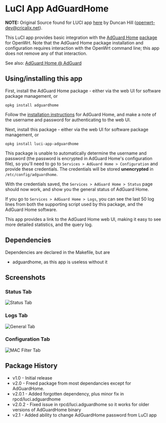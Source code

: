 # LuCI App AdGuardHome

**NOTE:** Original Source found for LUCI app [here](https://github.com/openwrt/luci/tree/3253c2644215a1ea8136199044e06ad5e4fd9de9/applications/luci-app-adguardhome) by Duncan Hill (<openwrt-dev@cricalix.net>).

This LuCI app provides basic integration with the [AdGuard Home](https://github.com/AdguardTeam/AdGuardHome) [package](https://openwrt.org/packages/pkgdata/adguardhome) for OpenWrt. Note that the AdGuard Home package installation and configuration requires interaction with the OpenWrt command line; this app does not remove any of that interaction.

See also: [AdGuard Home @ AdGuard](https://adguard.com/en/adguard-home/overview.html)

## Using/installing this app

First, install the AdGuard Home package - either via the web UI for software package management, or
```
opkg install adguardhome
```

Follow the [installation instructions](https://openwrt.org/docs/guide-user/services/dns/adguard-home) for AdGuard Home, and make a note of the username and password for authenticating to the web UI.

Next, install this package - either via the web UI for software package management, or
```
opkg install luci-app-adguardhome
```

This package is unable to automatically determine the username and password (the password is encrypted in AdGuard Home's configuration file), so you'll need to go to `Services > AdGuard Home > Configuration` and provide these credentials. The credentials will be stored **unencrypted** in `/etc/config/adguardhome`.

With the credentials saved, the `Services > AdGuard Home > Status` page should now work, and show you the general status of AdGuard Home.

If you go to `Services > AdGuard Home > Logs`, you can see the last 50 log lines from both the supporting script used by this package, and the AdGuard Home software.

This app provides a link to the AdGuard Home web UI, making it easy to see more detailed statistics, and the query log.

## Dependencies

Dependencies are declared in the Makefile, but are

* adguardhome, as this app is useless without it

## Screenshots

### Status Tab
![Status Tab](https://github.com/xptsp/luci-app-adguardhome/blob/main/.github/images/status.png?raw=true)

### Logs Tab
![General Tab](https://github.com/xptsp/luci-app-adguardhome/blob/main/.github/images/logs.png?raw=true)

### Configuration Tab
![MAC Filter Tab](https://github.com/xptsp/luci-app-adguardhome/blob/main/.github/images/config.png?raw=true)

## Package History

- v1.0 - Initial release
- v2.0 - Freed package from most dependancies except for AdGuardHome.
- v2.0.1 - Added forgotten dependency, plus minor fix in rpcd/luci.adguardhome
- v2.0.2 - Fixed issue in rpcd/luci.adguardhome so it works for older versions of AdGuardHome binary
- v2.1 - Added ability to change AdGuardHome password from LuCI app

